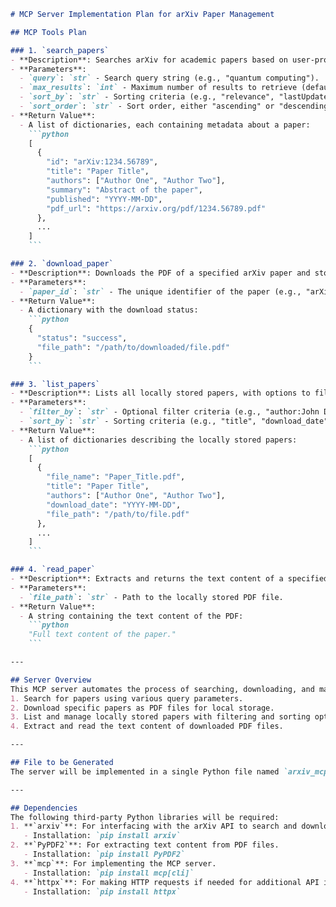 ```markdown
# MCP Server Implementation Plan for arXiv Paper Management

## MCP Tools Plan

### 1. `search_papers`
- **Description**: Searches arXiv for academic papers based on user-provided query parameters.
- **Parameters**:
  - `query`: `str` - Search query string (e.g., "quantum computing").
  - `max_results`: `int` - Maximum number of results to retrieve (default: 10).
  - `sort_by`: `str` - Sorting criteria (e.g., "relevance", "lastUpdatedDate").
  - `sort_order`: `str` - Sort order, either "ascending" or "descending" (default: "descending").
- **Return Value**: 
  - A list of dictionaries, each containing metadata about a paper:
    ```python
    [
      {
        "id": "arXiv:1234.56789",
        "title": "Paper Title",
        "authors": ["Author One", "Author Two"],
        "summary": "Abstract of the paper",
        "published": "YYYY-MM-DD",
        "pdf_url": "https://arxiv.org/pdf/1234.56789.pdf"
      },
      ...
    ]
    ```

### 2. `download_paper`
- **Description**: Downloads the PDF of a specified arXiv paper and stores it locally.
- **Parameters**:
  - `paper_id`: `str` - The unique identifier of the paper (e.g., "arXiv:1234.56789").
- **Return Value**:
  - A dictionary with the download status:
    ```python
    {
      "status": "success",
      "file_path": "/path/to/downloaded/file.pdf"
    }
    ```

### 3. `list_papers`
- **Description**: Lists all locally stored papers, with options to filter or sort them.
- **Parameters**:
  - `filter_by`: `str` - Optional filter criteria (e.g., "author:John Doe").
  - `sort_by`: `str` - Sorting criteria (e.g., "title", "download_date").
- **Return Value**:
  - A list of dictionaries describing the locally stored papers:
    ```python
    [
      {
        "file_name": "Paper_Title.pdf",
        "title": "Paper Title",
        "authors": ["Author One", "Author Two"],
        "download_date": "YYYY-MM-DD",
        "file_path": "/path/to/file.pdf"
      },
      ...
    ]
    ```

### 4. `read_paper`
- **Description**: Extracts and returns the text content of a specified PDF file.
- **Parameters**:
  - `file_path`: `str` - Path to the locally stored PDF file.
- **Return Value**:
  - A string containing the text content of the PDF:
    ```python
    "Full text content of the paper."
    ```

---

## Server Overview
This MCP server automates the process of searching, downloading, and managing academic papers from arXiv. It provides tools to:
1. Search for papers using various query parameters.
2. Download specific papers as PDF files for local storage.
3. List and manage locally stored papers with filtering and sorting options.
4. Extract and read the text content of downloaded PDF files.

---

## File to be Generated
The server will be implemented in a single Python file named `arxiv_mcp_server.py`.

---

## Dependencies
The following third-party Python libraries will be required:
1. **`arxiv`**: For interfacing with the arXiv API to search and download papers.
   - Installation: `pip install arxiv`
2. **`PyPDF2`**: For extracting text content from PDF files.
   - Installation: `pip install PyPDF2`
3. **`mcp`**: For implementing the MCP server.
   - Installation: `pip install mcp[cli]`
4. **`httpx`**: For making HTTP requests if needed for additional API interactions.
   - Installation: `pip install httpx`
```